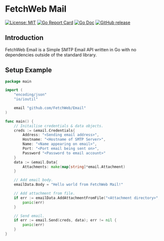 # FetchWeb Mail

[![License: MIT](https://img.shields.io/badge/License-MIT-yellow.svg)](https://opensource.org/licenses/MIT)
[![Go Report Card](https://goreportcard.com/badge/github.com/FetchWeb/Email)](https://goreportcard.com/report/github.com/FetchWeb/Email)
[![Go Doc](https://img.shields.io/badge/godoc-reference-blue.svg?style=flat-square)](https://godoc.org/github.com/FetchWeb/Email)
[![GitHub release](https://img.shields.io/github/release/FetchWeb/Email.svg)](https://github.com/FetchWeb/Email/releases )

## Introduction
FetchWeb Email is a Simple SMTP Email API written in Go with no dependencies outside of the standard library.

## Setup Example
```go
package main

import (
	"encoding/json"
	"io/ioutil"

	email "github.com/FetchWeb/Email"
)

func main() {
	// Initailise credentials & data objects.
	creds := &email.Credentials{
		Address: "<Sending email address>",
		Hostname: "<Hostname of SMTP Server>",
		Name: "<Name appearing on email>",
		Port: "<Port email being sent on>",
		Password "<Password to email account>"
	}
	data := &email.Data{
		Attachments: make(map[string]*email.Attachment)
	}

	// Add email body.
	emailData.Body = "Hello world from FetchWeb Mail!"

	// Add attachment from file.
	if err := emailData.AddAttachmentFromFile("<Attachment directory>", false); err != nil {
		panic(err)
	}

	// Send email.
	if err := email.Send(creds, data); err != nil {
		panic(err)
	}
}
```
